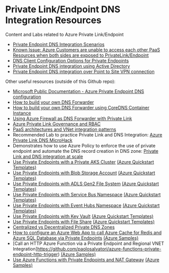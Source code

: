 # Private Link/Endpoint DNS Integration Resources

Content and Labs related to Azure Private Link/Endpoint

- [Private Endpoint DNS Integration Scenarios](https://github.com/dmauser/PrivateLink/tree/master/DNS-Integration-Scenarios)
- [Known Issue: Azure Customers are unable to access each other PaaS Resources when both sides are exposed to PrivateLink/Endpoint](https://github.com/dmauser/PrivateLink/tree/master/Issue-Customer-Unable-to-Access-PaaS-AfterPrivateLink)
- [DNS Client Configuration Options for Private Endpoints](https://github.com/dmauser/PrivateLink/tree/master/DNS-Client-Configuration-Options)
- [Private Endpoint DNS integration using Active Directory](https://github.com/dmauser/PrivateLink/tree/master/DNS-Scenario-Using-AD)
- [Private Endpoint DNS integration over Point to Site VPN connection](https://github.com/dmauser/PrivateLink/tree/master/DNS-Integration-P2S)

Other useful resources (outside of this Github repo):

- [Microsoft Public Documentation - Azure Private Endpoint DNS configuration](https://docs.microsoft.com/en-us/azure/private-link/private-endpoint-dns)
- [How to build your own DNS Forwarder](https://github.com/Microsoft/PL-DNS-Proxy)
- [How to build your own DNS Forwarder using CoreDNS Container Instance](https://github.com/groovy-sky/azure/tree/master/docker-coredns-00#introduction)
- [Using Azure Firewall as DNS Forwarder with Private Link](https://github.com/adstuart/azure-privatelink-dns-azurefirewall)
- [Azure Private Link Governance and RBAC](https://github.com/adstuart/azure-privatelink-policy)
- [PaaS architectures and VNet integration patterns](https://github.com/fguerri/AzureVNetIntegrationPatterns)
- Recommended Lab to practice Private Link and DNS Integration: [Azure Private Link DNS MicroHack](https://github.com/adstuart/azure-privatelink-dns-microhack)
- Demonstrates how to use Azure Policy to enforce the use of private endpoint and automate the DNS record creation in DNS zone: [Private Link and DNS integration at scale](https://docs.microsoft.com/en-us/azure/cloud-adoption-framework/ready/azure-best-practices/private-link-and-dns-integration-at-scale)
- [Use Private Endpoints with a Private AKS Cluster](https://github.com/paolosalvatori/private-aks-cluster) [(Azure Quickstart Templates)](https://github.com/Azure/azure-quickstart-templates/tree/master/201-private-aks-cluster)
- [Use Private Endpoints with Blob Storage Account](https://github.com/paolosalvatori/blob-private-endpoint) [(Azure Quickstart Templates)](https://github.com/Azure/azure-quickstart-templates/tree/master/quickstarts/microsoft.storage/blob-storage-private-endpoint)
- [Use Private Endpoints with ADLS Gen2 File System](https://github.com/paolosalvatori/blob-private-endpoint) [(Azure Quickstart Templates)](https://github.com/Azure/azure-quickstart-templates/tree/master/quickstarts/microsoft.storage/blob-storage-private-endpoint)
- [Use Private Endpoints with Service Bus Namespace](https://github.com/paolosalvatori/servicebus-private-endpoint) [(Azure Quickstart Templates)](https://github.com/Azure/azure-quickstart-templates/tree/master/quickstarts/microsoft.servicebus/servicebus-private-endpoint)
- [Use Private Endpoints with Event Hubs Namespace](https://github.com/paolosalvatori/event-hubs-private-endpoint) [(Azure Quickstart Templates)](https://github.com/Azure/azure-quickstart-templates/tree/master/quickstarts/microsoft.eventhub/eventhubs-private-endpoint)
- [Use Private Endpoints with Key Vault](https://github.com/paolosalvatori/key-vault-private-endpoint) [(Azure Quickstart Templates)](https://github.com/Azure/azure-quickstart-templates/tree/master/quickstarts/microsoft.keyvault/key-vault-private-endpoint) 
- [Use Private Endpoints with File Share](https://github.com/paolosalvatori/file-share-private-endpoint) [(Azure Quickstart Templates)](https://github.com/Azure/azure-quickstart-templates/tree/master/201-file-share-private-endpoint)
- [Centralized vs Decentralized Private DNS Zones](https://github.com/paolosalvatori/private-endpoints-topologies) 
- [How to configure an Azure Web App to call Azure Cache for Redis and Azure SQL Database via Private Endpoints](https://github.com/paolosalvatori/web-app-redis-sql-db) [(Azure Samples)](https://github.com/Azure-Samples/web-app-redis-sql-db/tree/main/)
- [Call an HTTP Azure Function via a Private Endpoint and Regional VNET Integration]https://github.com/paolosalvatori/azure-functions-private-endpoint-http-trigger) [(Azure Samples)](https://github.com/Azure-Samples/http-trigger-azure-function-premium-plan/tree/main/)
- [Use Azure Functions with Private Endpoints and NAT Gateway](https://github.com/paolosalvatori/azure-function-premium-plan) [(Azure Samples)](https://github.com/Azure-Samples/non-http-trigger-azure-functions-premium-plan/tree/main/)
